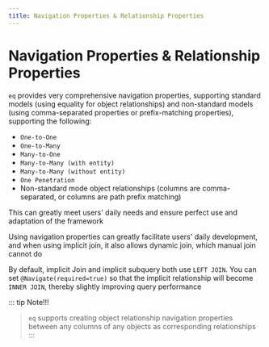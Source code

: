 ```yaml
---
title: Navigation Properties & Relationship Properties
---
```

# Navigation Properties & Relationship Properties
`eq` provides very comprehensive navigation properties, supporting standard models (using equality for object relationships) and non-standard models (using comma-separated properties or prefix-matching properties), supporting the following:
- `One-to-One`
- `One-to-Many`
- `Many-to-One`
- `Many-to-Many (with entity)`
- `Many-to-Many (without entity)`
- `One Penetration`
- Non-standard mode object relationships (columns are comma-separated, or columns are path prefix matching)

This can greatly meet users' daily needs and ensure perfect use and adaptation of the framework

Using navigation properties can greatly facilitate users' daily development, and when using implicit join, it also allows dynamic join, which manual join cannot do

By default, implicit Join and implicit subquery both use `LEFT JOIN`. You can set `@Navigate(required=true)` so that the implicit relationship will become `INNER JOIN`, thereby slightly improving query performance



::: tip Note!!!
> `eq` supports creating object relationship navigation properties between any columns of any objects as corresponding relationships
:::
